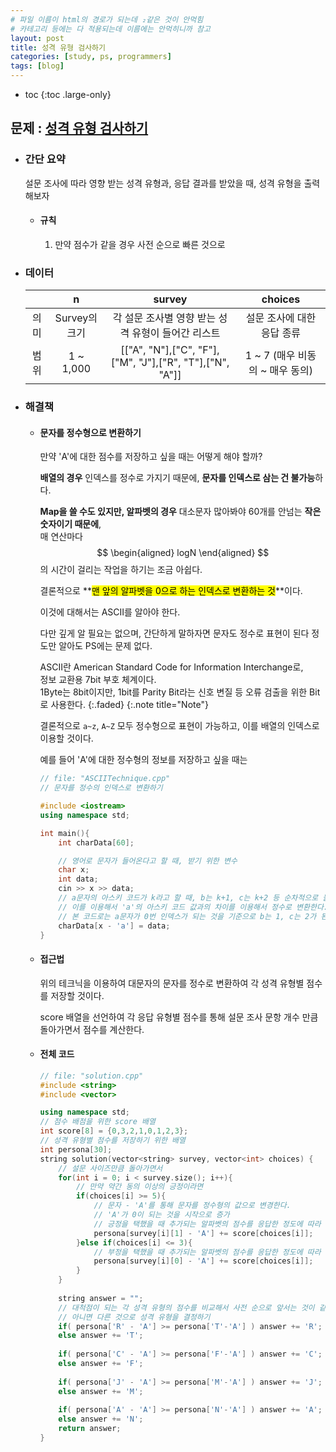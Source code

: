 ```yaml
---
# 파일 이름이 html의 경로가 되는데 ₂같은 것이 안먹힘
# 카테고리 등에는 다 적용되는데 이름에는 안먹히니까 참고
layout: post
title: 성격 유형 검사하기
categories: [study, ps, programmers]
tags: [blog]
---
```


- toc
{:toc .large-only}

## 문제 : [성격 유형 검사하기](https://school.programmers.co.kr/learn/courses/30/lessons/118666?language=cpp)

+ ### 간단 요약
    설문 조사에 따라 영향 받는 성격 유형과, 응답 결과를 받았을 때, 성격 유형을 출력해보자

    + #### 규칙
        1. 만약 점수가 같을 경우 사전 순으로 빠른 것으로 

+ ### 데이터

  |   |n|survey|choices|
  |:--:|:--:|:--:|:--:|
  |의미|Survey의 크기|각 설문 조사별 영향 받는 성격 유형이 들어간 리스트|설문 조사에 대한 응답 종류|
  |범위|1 ~ 1,000|[["A", "N"],["C", "F"],["M", "J"],["R", "T"],["N", "A"]]|1 ~ 7 (매우 비동의 ~ 매우 동의)|

+ ### 해결책
    + #### 문자를 정수형으로 변환하기
        만약 'A'에 대한 점수를 저장하고 싶을 때는 어떻게 해야 할까?

        **배열의 경우** 인덱스를 정수로 가지기 때문에, **문자를 인덱스로 삼는 건 불가능**하다.

        **Map을 쓸 수도 있지만, 알파벳의 경우** 대소문자 많아봐야 60개를 안넘는 **작은 숫자이기 때문에**,    
        매 연산마다 $$
          \begin{aligned}
            logN
          \end{aligned}
        $$
        의 시간이 걸리는 작업을 하기는 조금 아쉽다.

        결론적으로 **<mark>맨 앞의 알파벳을 0으로 하는 인덱스로 변환하는 것</mark>**이다.

        이것에 대해서는 ASCII를 알아야 한다.

        다만 깊게 알 필요는 없으며, 간단하게 말하자면 문자도 정수로 표현이 된다 정도만 알아도 PS에는 문제 없다.
        
        ASCII란 American Standard Code for Information Interchange로,    
        정보 교환용 7bit 부호 체계이다.    
        1Byte는 8bit이지만, 1bit를 Parity Bit라는 신호 변질 등 오류 검출을 위한 Bit로 사용한다.
        {:.faded}
        {:.note title="Note"}

        결론적으로 `a~z`, `A~Z` 모두 정수형으로 표현이 가능하고, 이를 배열의 인덱스로 이용할 것이다.

        예를 들어 'A'에 대한 정수형의 정보를 저장하고 싶을 때는
        ~~~c++
        // file: "ASCIITechnique.cpp"
        // 문자를 정수의 인덱스로 변환하기

        #include <iostream>
        using namespace std;

        int main(){
            int charData[60];

            // 영어로 문자가 들어온다고 할 때, 받기 위한 변수 
            char x;
            int data;
            cin >> x >> data;
            // a문자의 아스키 코드가 k라고 할 때, b는 k+1, c는 k+2 등 순차적으로 늘어난다.
            // 이를 이용해서 'a'의 아스키 코드 값과의 차이를 이용해서 정수로 변환한다.
            // 본 코드로는 a문자가 0번 인덱스가 되는 것을 기준으로 b는 1, c는 2가 된다.
            charData[x - 'a'] = data;
        }
        ~~~

    + #### 접근법
        위의 테크닉을 이용하여 대문자의 문자를 정수로 변환하여 각 성격 유형별 점수를 저장할 것이다.

        score 배열을 선언하여 각 응답 유형별 점수를 통해 설문 조사 문항 개수 만큼 돌아가면서 점수를 계산한다.

    + #### 전체 코드
        ~~~c++
        // file: "solution.cpp"
        #include <string>
        #include <vector>

        using namespace std;
        // 점수 배점을 위한 score 배열
        int score[8] = {0,3,2,1,0,1,2,3};
        // 성격 유형별 점수를 저장하기 위한 배열
        int persona[30];
        string solution(vector<string> survey, vector<int> choices) {
            // 설문 사이즈만큼 돌아가면서
            for(int i = 0; i < survey.size(); i++){
                // 만약 약간 동의 이상의 긍정이라면
                if(choices[i] >= 5){
                    // 문자 - 'A'를 통해 문자를 정수형의 값으로 변경한다.
                    // 'A'가 0이 되는 것을 시작으로 증가
                    // 긍정을 택했을 때 추가되는 알파벳의 점수를 응답한 정도에 따라 추가
                    persona[survey[i][1] - 'A'] += score[choices[i]];
                }else if(choices[i] <= 3){
                    // 부정을 택했을 때 추가되는 알파벳의 점수를 응답한 정도에 따라 추가
                    persona[survey[i][0] - 'A'] += score[choices[i]];
                }
            }
            
            string answer = "";
            // 대척점이 되는 각 성격 유형의 점수를 비교해서 사전 순으로 앞서는 것이 같거나 크다면 그것으로
            // 아니면 다른 것으로 성격 유형을 결정하기
            if( persona['R' - 'A'] >= persona['T'-'A'] ) answer += 'R';
            else answer += 'T';
            
            if( persona['C' - 'A'] >= persona['F'-'A'] ) answer += 'C';
            else answer += 'F';
            
            if( persona['J' - 'A'] >= persona['M'-'A'] ) answer += 'J';
            else answer += 'M';
            
            if( persona['A' - 'A'] >= persona['N'-'A'] ) answer += 'A';
            else answer += 'N';
            return answer;
        }
        ~~~